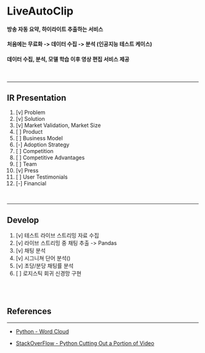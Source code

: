 # LiveAutoClip
#### 방송 자동 요약, 하이라이트 추출하는 서비스
#### 처음에는 무료화 -> 데이터 수집 -> 분석 (인공지능 테스트 케이스)
#### 데이터 수집, 분석, 모델 학습 이후 영상 편집 서비스 제공

<br>

---
## IR Presentation
1. [v] Problem
2. [v] Solution
3. [v] Market Validation, Market Size
4. [ ] Product
5. [ ] Business Model
6. [-] Adoption Strategy
7. [ ] Competition
8. [ ] Competitive Advantages
9. [ ] Team
10. [v] Press
11. [ ] User Testimonials
12. [-] Financial

<br>

---

## Develop
1. [v] 테스트 라이브 스트리밍 자료 수집
2. [v] 라이브 스트리밍 중 채팅 추출 -> Pandas
3. [v] 채팅 분석
4. [v] 시그니쳐 단어 분석()
5. [v] 초당/분당 채팅률 분석
6. [ ] 로지스틱 회귀 신경망 구현

<br>

<br>

## References
---

- [Python - Word Cloud](https://imworld.tistory.com/59)

- [StackOverFlow - Python Cutting Out a Portion of Video](https://stackoverflow.com/questions/37317140/cutting-out-a-portion-of-video-python)

